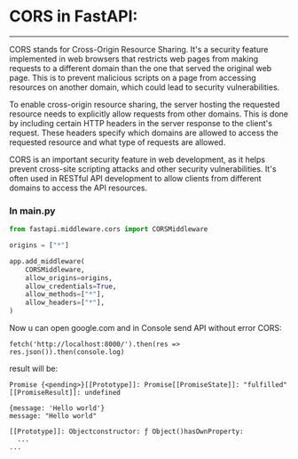 # CORS in FastAPI:
___
CORS stands for Cross-Origin Resource Sharing. It's a security feature implemented in web browsers that restricts web pages from making requests to a different domain than the one that served the original web page. This is to prevent malicious scripts on a page from accessing resources on another domain, which could lead to security vulnerabilities.

To enable cross-origin resource sharing, the server hosting the requested resource needs to explicitly allow requests from other domains. This is done by including certain HTTP headers in the server response to the client's request. These headers specify which domains are allowed to access the requested resource and what type of requests are allowed.

CORS is an important security feature in web development, as it helps prevent cross-site scripting attacks and other security vulnerabilities. It's often used in RESTful API development to allow clients from different domains to access the API resources.

### In main.py

```python
from fastapi.middleware.cors import CORSMiddleware

origins = ["*"]

app.add_middleware(
    CORSMiddleware,
    allow_origins=origins,
    allow_credentials=True,
    allow_methods=["*"],
    allow_headers=["*"],
)
```

Now u can open google.com and in Console send API without error CORS:

```commandline
fetch('http://localhost:8000/').then(res => res.json()).then(console.log)
```

result will be:
```text
Promise {<pending>}[[Prototype]]: Promise[[PromiseState]]: "fulfilled"[[PromiseResult]]: undefined

{message: 'Hello world'}
message: "Hello world"

[[Prototype]]: Objectconstructor: ƒ Object()hasOwnProperty:
  ...
...
```